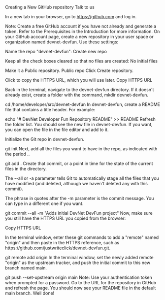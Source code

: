 Creating a New GitHub repository
Talk to us

In a new tab in your browser, go to https://github.com and log in.

Note: Create a free GitHub account if you have not already and generate a token. Refer to the Prerequisites in the Introduction for more information.
On your GitHub account page, create a new repository in your user space or organization named devnet-devfun. Use these settings:

Name the repo "devnet-devfun":
Create new repo

Keep all the check boxes cleared so that no files are created:
No initial files

Make it a Public repository.
Public repo
Click Create repository.

Click to copy the HTTPS URL, which you will use later.
Copy HTTPS URL

Back in the terminal, navigate to the devnet-devfun directory. If it doesn't already exist, create a folder with the command, mkdir devnet-devfun.


cd /home/developer/src/devnet-devfun
In devnet-devfun, create a README file that contains a title header. For example:


echo "# DevNet Developer Fun Repository README" >> README
Refresh the folder list. You should see the new file in devnet-devfun. If you want, you can open the file in the file editor and add to it.

Initialize the Git repo in devnet-devfun.


git init
Next, add all the files you want to have in the repo, as indicated with the period ..


git add .
Create that commit, or a point in time for the state of the current files in the directory.

The --all or -a parameter tells Git to automatically stage all the files that you have modified (and deleted, although we haven't deleted any with this commit).

The phrase in quotes after the -m parameter is the commit message. You can type in a different one if you want.


git commit --all -m "Adds initial DevNet DevFun project"
Now, make sure you still have the HTTPS URL you copied from the browser:

Copy HTTPS URL

In the terminal window, enter these git commands to add a "remote" named "origin" and then paste in the HTTPS reference, such as https://github.com/justwriteclick/devnet-devfun.git.


git remote add origin <paste the reference>
In the terminal window, set the newly added remote "origin" as the upstream tracker, and push the initial commit to this new branch named main.


git push --set-upstream origin main
Note: Use your authentication token when prompted for a password.
Go to the URL for the repository in GitHub and refresh the page. You should now see your README file in the default main branch. Well done!
